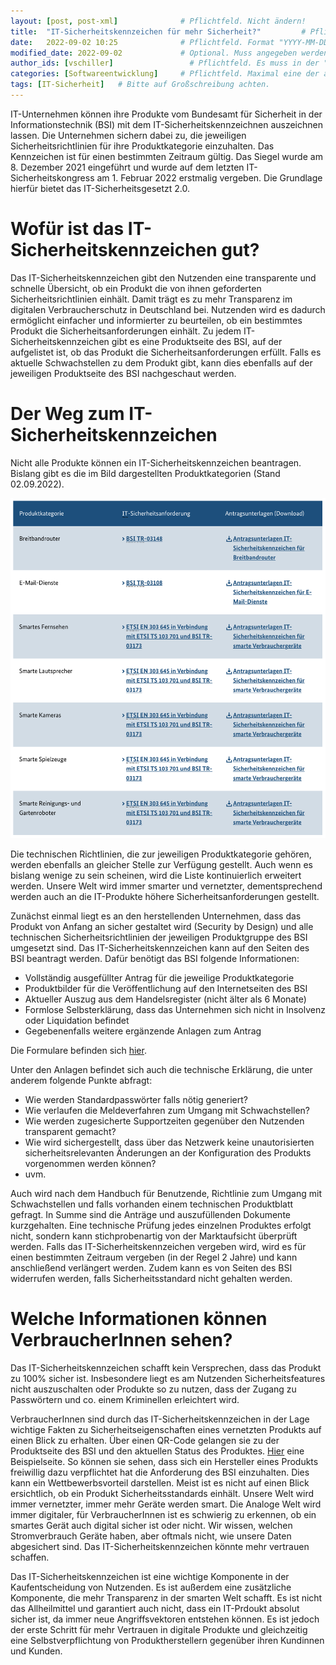```yaml
---
layout: [post, post-xml]              # Pflichtfeld. Nicht ändern!
title:  "IT-Sicherheitskennzeichen für mehr Sicherheit?"         # Pflichtfeld. Bitte einen Titel für den Blog Post angeben.
date:   2022-09-02 10:25              # Pflichtfeld. Format "YYYY-MM-DD HH:MM". Muss für Veröffentlichung in der Vergangenheit liegen. (Für Preview egal)
modified_date: 2022-09-02             # Optional. Muss angegeben werden, wenn eine bestehende Datei geändert wird.
author_ids: [vschiller]                 # Pflichtfeld. Es muss in der "authors.yml" einen Eintrag mit diesen Namen geben.
categories: [Softwareentwicklung]     # Pflichtfeld. Maximal eine der angegebenen Kategorien verwenden.
tags: [IT-Sicherheit]   # Bitte auf Großschreibung achten.
---
```


IT-Unternehmen können ihre Produkte vom Bundesamt für Sicherheit in der Informationstechnik (BSI) mit dem IT-Sicherheitskennzeichnen auszeichnen lassen. 
Die Unternehmen sichern dabei zu, die jeweiligen Sicherheitsrichtlinien für ihre Produktkategorie einzuhalten. 
Das Kennzeichen ist für einen bestimmten Zeitraum gültig. 
Das Siegel wurde am 8. Dezember 2021 eingeführt und wurde auf dem letzten IT-Sicherheitskongress am 1. Februar 2022 erstmalig vergeben. 
Die Grundlage hierfür bietet das IT-Sicherheitsgesetzt 2.0. 


# Wofür ist das IT-Sicherheitskennzeichen gut?

Das IT-Sicherheitskennzeichen gibt den Nutzenden eine transparente und schnelle Übersicht, ob ein Produkt die von ihnen geforderten Sicherheitsrichtlinien einhält. 
Damit trägt es zu mehr Transparenz im digitalen Verbraucherschutz in Deutschland bei. 
Nutzenden wird es dadurch ermöglicht einfacher und informierter zu beurteilen, ob ein bestimmtes Produkt die Sicherheitsanforderungen einhält. 
Zu jedem IT-Sicherheitskennzeichen gibt es eine Produktseite des BSI, auf der aufgelistet ist, ob das Produkt die Sicherheitsanforderungen erfüllt. 
Falls es aktuelle Schwachstellen zu dem Produkt gibt, kann dies ebenfalls auf der jeweiligen Produktseite des BSI nachgeschaut werden. 
 
# Der Weg zum IT-Sicherheitskennzeichen 

Nicht alle Produkte können ein IT-Sicherheitskennzeichen beantragen. 
Bislang gibt es die im Bild dargestellten Produktkategorien (Stand 02.09.2022). 

![Produktkategorien IT-Sicherheitskennziechen](/assets/images/posts/ITSicherheitsKennzeichen/Produkt.png)


Die technischen Richtlinien, die zur jeweiligen Produktkategorie gehören, werden ebenfalls an gleicher Stelle zur Verfügung gestellt. Auch wenn es bislang wenige zu sein scheinen, wird die Liste kontinuierlich erweitert werden. 
Unsere Welt wird immer smarter und vernetzter, dementsprechend werden auch an die IT-Produkte höhere Sicherheitsanforderungen gestellt.

Zunächst einmal liegt es an den herstellenden Unternehmen, dass das Produkt von Anfang an sicher gestaltet wird (Security by Design) und alle technischen Sicherheitsrichtlinien der jeweiligen Produktgruppe des BSI umgesetzt sind. 
Das IT-Sicherheitskennzeichen kann auf den Seiten des BSI beantragt werden. 
Dafür benötigt das BSI folgende Informationen: 

* Vollständig ausgefüllter Antrag für die jeweilige Produktkategorie
* Produktbilder für die Veröffentlichung auf den Internetseiten des BSI
* Aktueller Auszug aus dem Handelsregister (nicht älter als 6 Monate)
* Formlose Selbsterklärung, dass das Unternehmen sich nicht in Insolvenz oder Liquidation befindet
* Gegebenenfalls weitere ergänzende Anlagen zum Antrag

Die Formulare befinden sich [hier](https://www.bsi.bund.de/DE/Themen/Unternehmen-und-Organisationen/IT-Sicherheitskennzeichen/fuer-Hersteller/Antrag/IT-SiK-Antrag.html).

Unter den Anlagen befindet sich auch die technische Erklärung, die unter anderem folgende Punkte abfragt: 

- Wie werden Standardpasswörter falls nötig generiert?
- Wie verlaufen die Meldeverfahren zum Umgang mit Schwachstellen?
- Wie werden zugesicherte Supportzeiten gegenüber den Nutzenden transparent gemacht?
- Wie wird sichergestellt, dass über das Netzwerk keine unautorisierten sicherheitsrelevanten Änderungen an der Konfiguration des Produkts vorgenommen werden können?
-	uvm.

Auch wird nach dem Handbuch für Benutzende, Richtlinie zum Umgang mit Schwachstellen und falls vorhanden einem technischen Produktblatt gefragt.
In Summe sind die Anträge und auszufüllenden Dokumente kurzgehalten. 
Eine technische Prüfung jedes einzelnen Produktes erfolgt nicht, sondern kann stichprobenartig von der Marktaufsicht überprüft werden.
Falls das IT-Sicherheitskennzeichen vergeben wird, wird es für einen bestimmten Zeitraum vergeben (in der Regel 2 Jahre) und kann anschließend verlängert werden. 
Zudem kann es von Seiten des BSI widerrufen werden, falls Sicherheitsstandard nicht gehalten werden. 


# Welche Informationen können VerbraucherInnen sehen? 

Das IT-Sicherheitskennzeichen schafft kein Versprechen, dass das Produkt zu 100% sicher ist. 
Insbesondere liegt es am Nutzenden Sicherheitsfeatures nicht auszuschalten oder Produkte so zu nutzen, dass der Zugang zu Passwörtern und co. einem Kriminellen erleichtert wird. 

VerbraucherInnen sind durch das IT-Sicherheitskennzeichen in der Lage wichtige Fakten zu Sicherheitseigenschaften eines vernetzten Produkts auf einen Blick zu erhalten. 
Über einen QR-Code gelangen sie zu der Produktseite des BSI und den aktuellen Status des Produktes. 
[Hier](https://www.bsi.bund.de/DE/Themen/Unternehmen-und-Organisationen/IT-Sicherheitskennzeichen/Vorschau_Produktseite/Beispiel_Produktinformationsseite.html?nn=936796) eine Beispielseite. 
So können sie sehen, dass sich ein Hersteller eines Produkts freiwillig dazu verpflichtet hat die Anforderung des BSI einzuhalten. 
Dies kann ein Wettbewerbsvorteil darstellen. 
Meist ist es nicht auf einen Blick ersichtlich, ob ein Produkt Sicherheitsstandards einhält. 
Unsere Welt wird immer vernetzter, immer mehr Geräte werden smart. 
Die Analoge Welt wird immer digitaler, für VerbraucherInnen ist es schwierig zu erkennen, ob ein smartes Gerät auch digital sicher ist oder nicht. 
Wir wissen, welchen Stromverbrauch Geräte haben, aber oftmals nicht, wie unsere Daten abgesichert sind. 
Das IT-Sicherheitskennzeichen könnte mehr vertrauen schaffen.

Das IT-Sicherheitskennzeichen ist eine wichtige Komponente in der Kaufentscheidung von Nutzenden. 
Es ist außerdem eine zusätzliche Komponente, die mehr Transparenz in der smarten Welt schafft. 
Es ist nicht das Allheilmittel und garantiert auch nicht, dass ein IT-Prdoukt absolut sicher ist, da immer neue Angriffsvektoren entstehen können.
Es ist jedoch der erste Schritt für mehr Vertrauen in digitale Produkte und gleichzeitig eine Selbstverpflichtung von Produktherstellern gegenüber ihren Kundinnen und Kunden.

